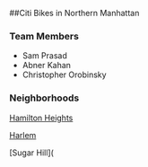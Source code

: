 ##Citi Bikes in Northern Manhattan

### Team Members
- Sam Prasad
- Abner Kahan
- Christopher Orobinsky

### Neighborhoods

[Hamilton Heights](https://abner-kahan.github.io/Hamilton-Heights-Citi-Bikes/)

[Harlem](https://samprasad20.github.io/honorsproject9/)

[Sugar Hill](



<!-- add Virnoli map with all location
Add summary of bike station reasoning for each neighborhood(HC10)-->
